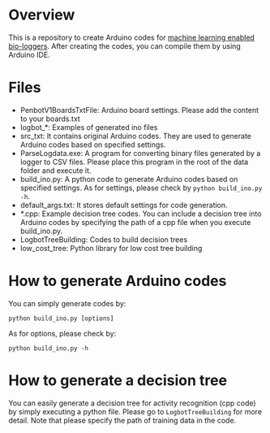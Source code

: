 # Overview
This is a repository to create Arduino codes for [machine learning enabled bio-loggers](https://www.nature.com/articles/s42003-020-01356-8). After creating the codes, you can compile them by using Arduino IDE. 

# Files
- PenbotV1BoardsTxtFile: Arduino board settings. Please add the content to your boards.txt
- logbot_*: Examples of generated ino files
- src_txt: It contains original Arduino codes. They are used to generate Arduino codes based on specified settings.
- ParseLogdata.exe: A program for converting binary files generated by a logger to CSV files. Please place this program in the root of the data folder and execute it.
- build_ino.py: A python code to generate Arduino codes based on specified settings. As for settings, please check by `python build_ino.py -h`. 
- default_args.txt: It stores default settings for code generation.
- *.cpp: Example decision tree codes. You can include a decision tree into Arduino codes by specifying the path of a cpp file when you execute build_ino.py. 
- LogbotTreeBuilding: Codes to build decision trees
- low_cost_tree: Python library for low cost tree building
# How to generate Arduino codes
You can simply generate codes by:

`python build_ino.py [options]`

As for options, please check by: 

`python build_ino.py -h` 

# How to generate a decision tree
You can easily generate a decision tree for activity recognition (cpp code) by simply executing a python file. Please go to `LogbotTreeBuilding` for more detail.
Note that please specify the path of training data in the code. 
